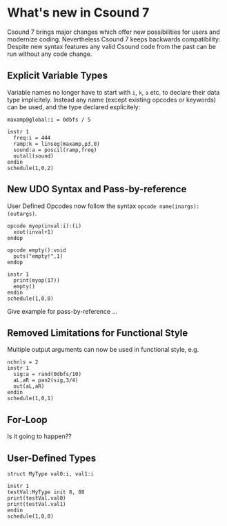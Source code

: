 # What's new in Csound 7

Csound 7 brings major changes which offer new possibilities for users and modernize coding. Nevertheless Csound 7 keeps backwards compatibility: Despite new syntax features any valid Csound code from the past can be run without any code change.

## Explicit Variable Types

Variable names no longer have to start with `i`, `k`, `a` etc. to declare their data type implicitely. Instead any name (except existing opcodes or keywords) can be used, and the type declared explicitely:

```
maxamp@global:i = 0dbfs / 5

instr 1
  freq:i = 444
  ramp:k = linseg(maxamp,p3,0)
  sound:a = poscil(ramp,freq)
  outall(sound)
endin
schedule(1,0,2)
```

## New UDO Syntax and Pass-by-reference

User Defined Opcodes now follow the syntax `opcode name(inargs):(outargs)`. 

```
opcode myop(inval:i):(i)
  xout(inval+1)
endop

opcode empty():void
  puts("empty!",1)
endop

instr 1
  print(myop(17))
  empty()
endin
schedule(1,0,0)
```

Give example for pass-by-reference ...

## Removed Limitations for Functional Style

Multiple output arguments can now be used in functional style, e.g.

```
nchnls = 2
instr 1
  sig:a = rand(0dbfs/10)
  aL,aR = pan2(sig,3/4)
  out(aL,aR)
endin
schedule(1,0,1)
```

## For-Loop

Is it going to happen??

## User-Defined Types

```
struct MyType val0:i, val1:i

instr 1
testVal:MyType init 8, 88
print(testVal.val0)
print(testVal.val1)
endin
schedule(1,0,0)
```
